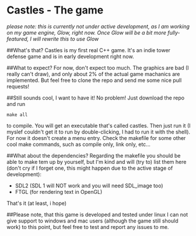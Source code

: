 # Castles - The game

*please note: this is currently not under active development, as I am working on my game engine, Glow, right now. Once Glow will be a bit more fully-featured, I will rewrite this to use Glow*

##What's that?
Castles is my first real C++ game. It's an indie tower defense game and is in early development right now.

##What to expect?
For now, don't expect too much. The graphics are bad (I really can't draw), and only about 2% of the actual game machanics are implemented.
But feel free to clone the repo and send me some nice pull requests!

##Still sounds cool, I want to have it!
No problem! Just download the repo and run 
```shell
make all
```
to compile. You will get an executable that's called castles. Then just run it (I myslef couldn't get it to run by double-clicking, I had to run it with the shell). For now it doesn't create a menu entry.
Check the makefile for some other cool make commands, such as compile only, link only, etc...                                         

##What about the dependencies?
Regarding the makefile you should be able to make tem up by yourself, but I'm kind and will (try to) list them here (don't cry if I forget one, this might happen due to the active stage of development):
<ul>
<li>SDL2 (SDL 1 will NOT work and you will need SDL_image too) </li>
<li>FTGL (for rendering text in OpenGL) </li>
</ul>
That's it (at least, i hope)

##Please note, that this game is developed and tested under linux
I can not give support to windows and mac users (although the game still should work) to this point, but feel free to test and report any issues to me.



